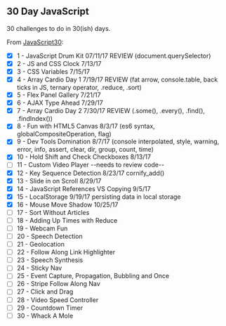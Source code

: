 ## 30 Day JavaScript

30 challenges to do in 30(ish) days.

From [JavaScript30](https://javascript30.com/):

- [X] 1 - JavaScript Drum Kit 07/11/17 REVIEW (document.querySelector)
- [X] 2 - JS and CSS Clock 7/13/17
- [X] 3 - CSS Variables 7/15/17
- [X] 4 - Array Cardio Day 1 7/19/17 REVIEW (fat arrow, console.table, back ticks in JS, ternary operator, .reduce, .sort)
- [X] 5 - Flex Panel Gallery 7/21/17
- [X] 6 - AJAX Type Ahead 7/29/17
- [X] 7 - Array Cardio Day 2 7/30/17 REVIEW (.some(), .every(), .find(), .findIndex())
- [X] 8 - Fun with HTML5 Canvas 8/3/17 (es6 syntax, globalCompositeOperation, flag)
- [X] 9 - Dev Tools Domination 8/7/17 (console interpolated, style, warning, error, info, assert, clear, dir, group, count, time)
- [X] 10 - Hold Shift and Check Checkboxes 8/13/17
- [ ] 11 - Custom Video Player --needs to review code--
- [X] 12 - Key Sequence Detection 8/23/17 cornify_add()
- [X] 13 - Slide in on Scroll 8/29/17
- [X] 14 - JavaScript References VS Copying 9/5/17
- [X] 15 - LocalStorage 9/19/17  persisting data in local storage
- [X] 16 - Mouse Move Shadow 10/25/17
- [ ] 17 - Sort Without Articles
- [ ] 18 - Adding Up Times with Reduce
- [ ] 19 - Webcam Fun
- [ ] 20 - Speech Detection
- [ ] 21 - Geolocation
- [ ] 22 - Follow Along Link Highlighter
- [ ] 23 - Speech Synthesis
- [ ] 24 - Sticky Nav
- [ ] 25 - Event Capture, Propagation, Bubbling and Once
- [ ] 26 - Stripe Follow Along Nav
- [ ] 27 - Click and Drag
- [ ] 28 - Video Speed Controller
- [ ] 29 - Countdown Timer
- [ ] 30 - Whack A Mole
